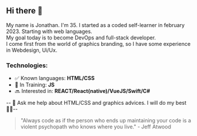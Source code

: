 ## Hi there 👋

My name is Jonathan. I'm 35. I started as a coded self-learner in february 2023. Starting with web languages.  
My goal today is to become DevOps and full-stack developer.  
I come first from the world of graphics branding, so I have some experience in Webdesign, Ui/Ux. 

<h3>Technologies:</h3>

<ul>
<li>✅ Known languages: <strong>HTML/CSS</strong> </li>
<li>🌱 In Training: <strong>JS</strong></li>
<li>🔜 Interested in: <strong>REACT/React(native)/VueJS/Swift/C#</strong></li>
</ul>

-- 💬 Ask me help about HTML/CSS and graphics advices. I will do my best 💪🏻--

>"Always code as if the person who ends up maintaining your code is a violent psychopath who knows where you live."  - Jeff Atwood




<!--
**LouGabian/LouGabian** is a ✨ _special_ ✨ repository because its `README.md` (this file) appears on your GitHub profile.

Here are some ideas to get you started:

- 🔭 I’m currently working on ...
- 🌱 I’m currently learning ...
- 👯 I’m looking to collaborate on ...
- 🤔 I’m looking for help with ...
- 💬 Ask me about ...
- 📫 How to reach me: ...
- 😄 Pronouns: ...
- ⚡ Fun fact: ...
-->
